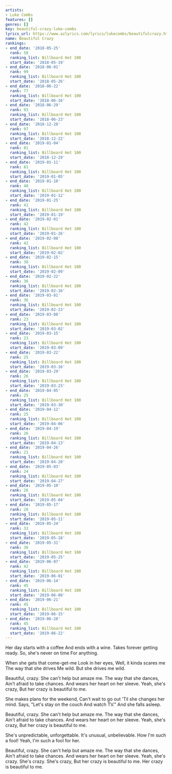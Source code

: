 ```yaml
---
artists:
- Luke Combs
features: []
genres: []
key: beautiful-crazy-luke-combs
lyrics_url: https://www.azlyrics.com/lyrics/lukecombs/beautifulcrazy.html
name: Beautiful Crazy
rankings:
- end_date: '2018-05-25'
  rank: 58
  ranking_list: Billboard Hot 100
  start_date: '2018-05-19'
- end_date: '2018-06-01'
  rank: 99
  ranking_list: Billboard Hot 100
  start_date: '2018-05-26'
- end_date: '2018-06-22'
  rank: 77
  ranking_list: Billboard Hot 100
  start_date: '2018-06-16'
- end_date: '2018-06-29'
  rank: 93
  ranking_list: Billboard Hot 100
  start_date: '2018-06-23'
- end_date: '2018-12-28'
  rank: 97
  ranking_list: Billboard Hot 100
  start_date: '2018-12-22'
- end_date: '2019-01-04'
  rank: 81
  ranking_list: Billboard Hot 100
  start_date: '2018-12-29'
- end_date: '2019-01-11'
  rank: 81
  ranking_list: Billboard Hot 100
  start_date: '2019-01-05'
- end_date: '2019-01-18'
  rank: 48
  ranking_list: Billboard Hot 100
  start_date: '2019-01-12'
- end_date: '2019-01-25'
  rank: 41
  ranking_list: Billboard Hot 100
  start_date: '2019-01-19'
- end_date: '2019-02-01'
  rank: 42
  ranking_list: Billboard Hot 100
  start_date: '2019-01-26'
- end_date: '2019-02-08'
  rank: 42
  ranking_list: Billboard Hot 100
  start_date: '2019-02-02'
- end_date: '2019-02-15'
  rank: 38
  ranking_list: Billboard Hot 100
  start_date: '2019-02-09'
- end_date: '2019-02-22'
  rank: 36
  ranking_list: Billboard Hot 100
  start_date: '2019-02-16'
- end_date: '2019-03-01'
  rank: 36
  ranking_list: Billboard Hot 100
  start_date: '2019-02-23'
- end_date: '2019-03-08'
  rank: 23
  ranking_list: Billboard Hot 100
  start_date: '2019-03-02'
- end_date: '2019-03-15'
  rank: 23
  ranking_list: Billboard Hot 100
  start_date: '2019-03-09'
- end_date: '2019-03-22'
  rank: 25
  ranking_list: Billboard Hot 100
  start_date: '2019-03-16'
- end_date: '2019-03-29'
  rank: 26
  ranking_list: Billboard Hot 100
  start_date: '2019-03-23'
- end_date: '2019-04-05'
  rank: 25
  ranking_list: Billboard Hot 100
  start_date: '2019-03-30'
- end_date: '2019-04-12'
  rank: 25
  ranking_list: Billboard Hot 100
  start_date: '2019-04-06'
- end_date: '2019-04-19'
  rank: 26
  ranking_list: Billboard Hot 100
  start_date: '2019-04-13'
- end_date: '2019-04-26'
  rank: 21
  ranking_list: Billboard Hot 100
  start_date: '2019-04-20'
- end_date: '2019-05-03'
  rank: 24
  ranking_list: Billboard Hot 100
  start_date: '2019-04-27'
- end_date: '2019-05-10'
  rank: 26
  ranking_list: Billboard Hot 100
  start_date: '2019-05-04'
- end_date: '2019-05-17'
  rank: 28
  ranking_list: Billboard Hot 100
  start_date: '2019-05-11'
- end_date: '2019-05-24'
  rank: 32
  ranking_list: Billboard Hot 100
  start_date: '2019-05-18'
- end_date: '2019-05-31'
  rank: 36
  ranking_list: Billboard Hot 100
  start_date: '2019-05-25'
- end_date: '2019-06-07'
  rank: 42
  ranking_list: Billboard Hot 100
  start_date: '2019-06-01'
- end_date: '2019-06-14'
  rank: 45
  ranking_list: Billboard Hot 100
  start_date: '2019-06-08'
- end_date: '2019-06-21'
  rank: 45
  ranking_list: Billboard Hot 100
  start_date: '2019-06-15'
- end_date: '2019-06-28'
  rank: 45
  ranking_list: Billboard Hot 100
  start_date: '2019-06-22'
---
```


Her day starts with a coffee
And ends with a wine.
Takes forever getting ready.
So, she's never on time 
For anything.

When she gets that come-get-me
Look in her eyes,
Well, it kinda scares me
The way that she drives 
Me wild.
But she drives me wild.

Beautiful, crazy.
She can't help but amaze me.
The way that she dances,
Ain't afraid to take chances.
And wears her heart on her sleeve.
Yeah, she's crazy,
But her crazy is beautiful to me.

She makes plans for the weekend,
Can't wait to go out
'Til she changes her mind.
Says, "Let's stay on the couch 
And watch TV."
And she falls asleep.

Beautiful, crazy.
She can't help but amaze me.
The way that she dances,
Ain't afraid to take chances.
And wears her heart on her sleeve.
Yeah, she's crazy,
But her crazy is beautiful to me.

She's unpredictable, unforgettable.
It's unusual, unbelievable.
How I'm such a fool!
Yeah, I'm such a fool for her.

Beautiful, crazy.
She can't help but amaze me.
The way that she dances,
Ain't afraid to take chances.
And wears her heart on her sleeve.
Yeah, she's crazy.
She's crazy.
She's crazy,
But her crazy is beautiful to me.
Her crazy is beautiful to me.



